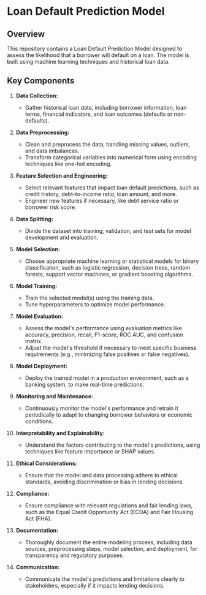 # Loan Default Prediction Model

## Overview

This repository contains a Loan Default Prediction Model designed to assess the likelihood that a borrower will default on a loan. The model is built using machine learning techniques and historical loan data.

## Key Components

1. **Data Collection:**
   - Gather historical loan data, including borrower information, loan terms, financial indicators, and loan outcomes (defaults or non-defaults).

2. **Data Preprocessing:**
   - Clean and preprocess the data, handling missing values, outliers, and data imbalances.
   - Transform categorical variables into numerical form using encoding techniques like one-hot encoding.

3. **Feature Selection and Engineering:**
   - Select relevant features that impact loan default predictions, such as credit history, debt-to-income ratio, loan amount, and more.
   - Engineer new features if necessary, like debt service ratio or borrower risk score.

4. **Data Splitting:**
   - Divide the dataset into training, validation, and test sets for model development and evaluation.

5. **Model Selection:**
   - Choose appropriate machine learning or statistical models for binary classification, such as logistic regression, decision trees, random forests, support vector machines, or gradient boosting algorithms.

6. **Model Training:**
   - Train the selected model(s) using the training data.
   - Tune hyperparameters to optimize model performance.

7. **Model Evaluation:**
   - Assess the model's performance using evaluation metrics like accuracy, precision, recall, F1-score, ROC AUC, and confusion matrix.
   - Adjust the model's threshold if necessary to meet specific business requirements (e.g., minimizing false positives or false negatives).

8. **Model Deployment:**
   - Deploy the trained model in a production environment, such as a banking system, to make real-time predictions.

9. **Monitoring and Maintenance:**
   - Continuously monitor the model's performance and retrain it periodically to adapt to changing borrower behaviors or economic conditions.

10. **Interpretability and Explainability:**
    - Understand the factors contributing to the model's predictions, using techniques like feature importance or SHAP values.

11. **Ethical Considerations:**
    - Ensure that the model and data processing adhere to ethical standards, avoiding discrimination or bias in lending decisions.

12. **Compliance:**
    - Ensure compliance with relevant regulations and fair lending laws, such as the Equal Credit Opportunity Act (ECOA) and Fair Housing Act (FHA).

13. **Documentation:**
    - Thoroughly document the entire modeling process, including data sources, preprocessing steps, model selection, and deployment, for transparency and regulatory purposes.

14. **Communication:**
    - Communicate the model's predictions and limitations clearly to stakeholders, especially if it impacts lending decisions.

